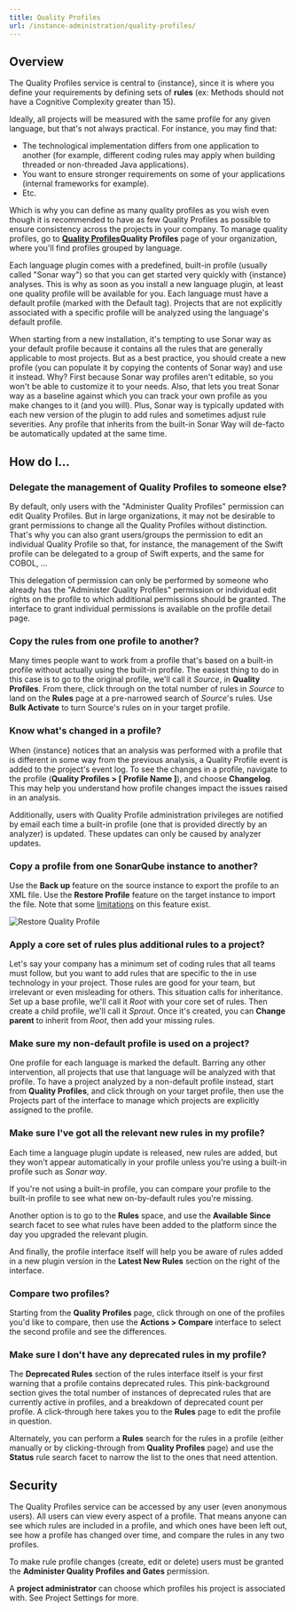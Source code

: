 ```yaml
---
title: Quality Profiles
url: /instance-administration/quality-profiles/
---
```


## Overview

The Quality Profiles service is central to {instance}, since it is where you define your requirements by defining sets of **rules** (ex: Methods should not have a Cognitive Complexity greater than 15).

Ideally, all projects will be measured with the same profile for any given language, but that's not always practical. For instance, you may find that:

* The technological implementation differs from one application to another (for example, different coding rules may apply when building threaded or non-threaded Java applications).
* You want to ensure stronger requirements on some of your applications (internal frameworks for example).
* Etc.

Which is why you can define as many quality profiles as you wish even though it is recommended to have as few Quality Profiles as possible to ensure consistency across the projects in your company. To manage quality profiles, go to <!-- sonarqube -->[**Quality Profiles**](/#sonarqube#/profiles)<!-- /sonarqube --><!-- sonarcloud -->**Quality Profiles** page of your organization<!-- /sonarcloud -->, where you'll find profiles grouped by language.

Each language plugin comes with a predefined, built-in profile (usually called "Sonar way") so that you can get started very quickly with {instance} analyses. This is why as soon as you install a new language plugin, at least one quality profile will be available for you. Each language must have a default profile (marked with the Default tag). Projects that are not explicitly associated with a specific profile will be analyzed using the language's default profile.

When starting from a new installation, it's tempting to use Sonar way as your default profile because it contains all the rules that are generally applicable to most projects. But as a best practice, you should create a new profile (you can populate it by copying the contents of Sonar way) and use it instead. Why? First because Sonar way profiles aren't editable, so you won't be able to customize it to your needs. Also, that lets you treat Sonar way as a baseline against which you can track your own profile as you make changes to it (and you will). Plus, Sonar way is typically updated with each new version of the plugin to add rules and sometimes adjust rule severities. Any profile that inherits from the built-in Sonar Way will de-facto be automatically updated at the same time.

## How do I...

### Delegate the management of Quality Profiles to someone else?

By default, only users with the "Administer Quality Profiles" permission can edit Quality Profiles. But in large organizations, it may not be desirable to grant permissions to change all the Quality Profiles without distinction. That's why you can also grant users/groups the permission to edit an individual Quality Profile so that, for instance, the management of the Swift profile can be delegated to a group of Swift experts, and the same for COBOL, ...

This delegation of permission can only be performed by someone who already has the "Administer Quality Profiles" permission or individual edit rights on the profile to which additional permissions should be granted. The interface to grant individual permissions is available on the profile detail page.

### Copy the rules from one profile to another?

Many times people want to work from a profile that's based on a built-in profile without actually using the built-in profile. The easiest thing to do in this case is to go to the original profile, we'll call it _Source_, in **Quality Profiles**. From there, click through on the total number of rules in _Source_ to land on the **Rules** page at a pre-narrowed search of _Source_'s rules. Use **Bulk Activate** to turn Source's rules on in your target profile.

### Know what's changed in a profile?

When {instance} notices that an analysis was performed with a profile that is different in some way from the previous analysis, a Quality Profile event is added to the project's event log. To see the changes in a profile, navigate to the profile (**Quality Profiles > [ Profile Name ]**), and choose **Changelog**. This may help you understand how profile changes impact the issues raised in an analysis.

Additionally, users with Quality Profile administration privileges are notified by email each time a built-in profile (one that is provided directly by an analyzer) is updated. These updates can only be caused by analyzer updates.

### Copy a profile from one SonarQube instance to another?

Use the **Back up** feature on the source instance to export the profile to an XML file. Use the **Restore Profile** feature on the target instance to import the file. Note that some [limitations](https://jira.sonarsource.com/browse/SONAR-5366) on this feature exist.

![Restore Quality Profile](/images/restore-quality-profile.jpeg)

### Apply a core set of rules plus additional rules to a project?

Let's say your company has a minimum set of coding rules that all teams must follow, but you want to add rules that are specific to the in use technology in your project. Those rules are good for your team, but irrelevant or even misleading for others. This situation calls for inheritance. Set up a base profile, we'll call it _Root_ with your core set of rules. Then create a child profile, we'll call it _Sprout_. Once it's created, you can **Change parent** to inherit from _Root_, then add your missing rules.

### Make sure my non-default profile is used on a project?

One profile for each language is marked the default. Barring any other intervention, all projects that use that language will be analyzed with that profile. To have a project analyzed by a non-default profile instead, start from **Quality Profiles**, and click through on your target profile, then use the Projects part of the interface to manage which projects are explicitly assigned to the profile.

### Make sure I've got all the relevant new rules in my profile?

Each time a language plugin update is released, new rules are added, but they won't appear automatically in your profile unless you're using a built-in profile such as _Sonar way_.

If you're not using a built-in profile, you can compare your profile to the built-in profile to see what new on-by-default rules you're missing.

Another option is to go to the **Rules** space, and use the **Available Since** search facet to see what rules have been added to the platform since the day you upgraded the relevant plugin.

And finally, the profile interface itself will help you be aware of rules added in a new plugin version in the **Latest New Rules** section on the right of the interface.

### Compare two profiles?

Starting from the **Quality Profiles** page, click through on one of the profiles you'd like to compare, then use the **Actions > Compare** interface to select the second profile and see the differences.

### Make sure I don't have any deprecated rules in my profile?

The **Deprecated Rules** section of the rules interface itself is your first warning that a profile contains deprecated rules. This pink-background section gives the total number of instances of deprecated rules that are currently active in profiles, and a breakdown of deprecated count per profile. A click-through here takes you to the **Rules** page to edit the profile in question.

Alternately, you can perform a **Rules** search for the rules in a profile (either manually or by clicking-through from **Quality Profiles** page) and use the **Status** rule search facet to narrow the list to the ones that need attention.

## Security

The Quality Profiles service can be accessed by any user (even anonymous users). All users can view every aspect of a profile. That means anyone can see which rules are included in a profile, and which ones have been left out, see how a profile has changed over time, and compare the rules in any two profiles.

To make rule profile changes (create, edit or delete) users must be granted the **Administer Quality Profiles and Gates** permission.

A **project administrator** can choose which profiles his project is associated with. See Project Settings for more.

